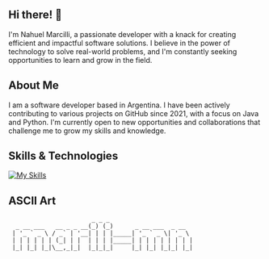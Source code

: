 ## Hi there! 👋

I'm Nahuel Marcilli, a passionate developer with a knack for creating efficient and impactful software solutions. I believe in the power of technology to solve real-world problems, and I'm constantly seeking opportunities to learn and grow in the field.

## About Me

I am a software developer based in Argentina. I have been actively contributing to various projects on GitHub since 2021, with a focus on Java and Python. I'm currently open to new opportunities and collaborations that challenge me to grow my skills and knowledge.

## Skills & Technologies

[![My Skills](https://skillicons.dev/icons?i=py,java,flask,django,spring,hibernate,mysql,sqlite,postgres,html,css,js,bootstrap,react,azure,astro,bash,c,docker,figma,haskell,github,git,nodejs,postman,powershell,vscode,maven,linux,windows,obsidian,sublime,npm&perline=8)](https://skillicons.dev)

## ASCII Art

```
                       _ _ _                       
  _ __ ___   __ _ _ __(_) (_)      _ __ ___  _ __  
 | '_ ` _ \ / _` | '__| | | |_____| '_ ` _ \| '_ \ 
 | | | | | | (_| | |  | | | |_____| | | | | | | | |
 |_| |_| |_|\__,_|_|  |_|_|_|     |_| |_| |_|_| |_|
                                                   
```
